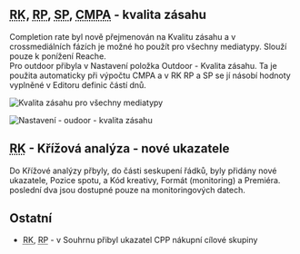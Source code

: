 ﻿---
categories: [fenix]
layout: fenix
---
## <abbr title="Reachové křivky">RK</abbr>, <abbr title="Reachové plochy">RP</abbr>, <abbr title="Startegický plán">SP</abbr>, <abbr title="Crossmediální postanalýza">CMPA</abbr> - kvalita zásahu 
Completion rate byl nově přejmenován na Kvalitu zásahu a v crossmediálních fázích je možné ho použít pro všechny mediatypy. Slouží pouze k ponížení Reache. <br/>
Pro outdoor přibyla v Nastavení položka Outdoor - Kvalita zásahu. Ta je použita automaticky při výpočtu CMPA a v RK RP a SP se jí násobí hodnoty vyplněné v Editoru definic částí dnů.  

![Kvalita zásahu pro všechny mediatypy]({{site.url}}/data/kvalitazasahuprovse.PNG "Kvalita zásahu pro všechny mediatypy")

![Nastavení - oudoor - kvalita zásahu]({{site.url}}/data/nastavenikvalityotudoor.PNG "Nastavení - oudoor - kvalita zásahu")

## <abbr title="Reachové křivky">RK</abbr> - Křížová analýza - nové ukazatele

Do Křížové analýzy přbyly, do části seskupení řádků, byly přidány nové ukazatele,  Pozice spotu, a Kód kreativy, Formát (monitoring) a Premiéra. poslední dva jsou dostupné pouze na monitoringových datech.

## Ostatní

<ul>
	<li><abbr title="Reachové křivky">RK</abbr>, <abbr title="Reachové plochy">RP</abbr> - v Souhrnu přibyl ukazatel CPP nákupní cílové skupiny</li>
	
</ul>








